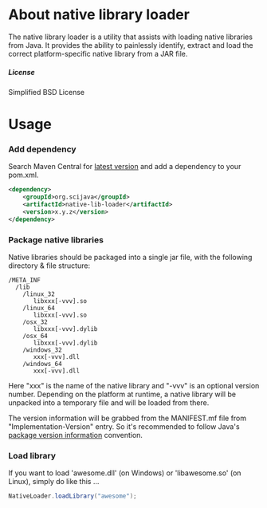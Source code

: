 
# About native library loader

The native library loader is a utility that assists with loading native
libraries from Java. It provides the ability to painlessly identify, extract
and load the correct platform-specific native library from a JAR file.


##### License

Simplified BSD License


# Usage

### Add dependency

Search Maven Central for [latest version](http://search.maven.org/#search|ga|1|a:native-lib-loader)
and add a dependency to your pom.xml.

```xml
<dependency>
    <groupId>org.scijava</groupId>
    <artifactId>native-lib-loader</artifactId>
    <version>x.y.z</version>
</dependency>
```

### Package native libraries

Native libraries should be packaged into a single jar file, with the
following directory & file structure:

```
/META_INF
  /lib
    /linux_32
       libxxx[-vvv].so
    /linux_64
       libxxx[-vvv].so
    /osx_32
       libxxx[-vvv].dylib
    /osx_64
       libxxx[-vvv].dylib
    /windows_32
       xxx[-vvv].dll
    /windows_64
       xxx[-vvv].dll
```

Here "xxx" is the name of the native library and "-vvv" is an optional version number.
Depending on the platform at runtime, a native library will be unpacked into a temporary file
and will be loaded from there.

The version information will be grabbed from the MANIFEST.mf file
from "Implementation-Version" entry. So it's recommended to follow Java's
[package version information](https://docs.oracle.com/javase/tutorial/deployment/jar/packageman.html)
convention. 

### Load library

If you want to load 'awesome.dll' (on Windows) or 'libawesome.so' (on Linux),
simply do like this ...

```Java
NativeLoader.loadLibrary("awesome");
```
